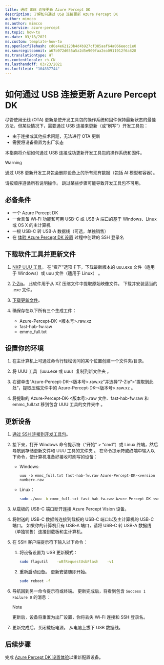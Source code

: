 ```yaml
---
title: 通过 USB 连接更新 Azure Percept DK
description: 了解如何通过 USB 连接更新 Azure Percept DK
author: mimcco
ms.author: mimcco
ms.service: azure-percept
ms.topic: how-to
ms.date: 03/18/2021
ms.custom: template-how-to
ms.openlocfilehash: cd6e4e62123b4d4b927cf385aaf64a066eecc1e0
ms.sourcegitcommit: a67b972d655a5a2d5e909faa2ea0911912f6a828
ms.translationtype: HT
ms.contentlocale: zh-CN
ms.lasthandoff: 03/23/2021
ms.locfileid: "104887744"
---
```

# <a name="how-to-update-azure-percept-dk-over-a-usb-connection"></a>如何通过 USB 连接更新 Azure Percept DK

尽管使用无线 (OTA) 更新是使开发工具包的操作系统和固件保持最新状态的最佳方法，但某些情况下，需要通过 USB 连接来更新（或“刷写”）开发工具包：

- 由于连接或其他技术问题，无法进行 OTA 更新
- 需要将设备重置为出厂状态

本指南将介绍如何通过 USB 连接成功更新开发工具包的操作系统和固件。

> [!WARNING]
> 通过 USB 更新开发工具包会删除设备上的所有现有数据（包括 AI 模型和容器）。
>
> 请按顺序遵循所有说明操作。 跳过某些步骤可能导致开发工具包不可用。

## <a name="prerequisites"></a>必备条件

- 一个 Azure Percept DK
- 一台具备 Wi-Fi 功能和可用 USB-C 或 USB-A 端口的基于 Windows、Linux 或 OS X 的主计算机
- 一根 USB-C 转 USB-A 数据线（可选，单独销售）
- 在 [体验 Azure Percept DK 设置](./quickstart-percept-dk-set-up.md) 过程中创建的 SSH 登录名

## <a name="download-software-tools-and-update-files"></a>下载软件工具并更新文件

1. [NXP UUU 工具](https://github.com/NXPmicro/mfgtools/releases)。 在“资产”选项卡下，下载最新版本的 uuu.exe 文件（适用于 Windows）或 uuu 文件（适用于 Linux） 。

1. [7-Zip](https://www.7-zip.org/)。 此软件用于从 XZ 压缩文件中提取原始映像文件。 下载并安装适当的 .exe 文件。

1. [下载更新文件](https://go.microsoft.com/fwlink/?linkid=2155734)。

1. 确保存在以下所有三个生成工件：
    - Azure-Percept-DK-&lt;版本号&gt;.raw.xz
    - fast-hab-fw.raw
    - emmc_full.txt

## <a name="set-up-your-environment"></a>设置你的环境

1. 在主计算机上可通过命令行轻松访问的某个位置创建一个文件夹/目录。

1. 将 UUU 工具（uuu.exe 或 uuu）复制到新文件夹 。

1. 右键单击“Azure-Percept-DK-&lt;版本号&gt;.raw.xz”并选择“7-Zip”&gt;“提取到此处”，提取压缩文件中的 Azure-Percept-DK-&lt;版本号&gt;.raw.xz   。

1. 将提取的 Azure-Percept-DK-&lt;版本号&gt;.raw 文件、fast-hab-fw.raw 和 emmc_full.txt 移到包含 UUU 工具的文件夹中  。

## <a name="update-your-device"></a>更新设备

1. [通过 SSH 连接到开发工具包](./how-to-ssh-into-percept-dk.md)。

1. 接下来，打开 Windows 命令提示符（“开始” > “cmd”）或 Linux 终端，然后导航到存储更新文件和 UUU 工具的文件夹 。 在命令提示符或终端中输入以下命令，使计算机准备好接收可刷写的设备：

    - Windows:

        ```console
        uuu -b emmc_full.txt fast-hab-fw.raw Azure-Percept-DK-<version number>.raw 
        ```

    - Linux：

        ```bash
        sudo ./uuu -b emmc_full.txt fast-hab-fw.raw Azure-Percept-DK-<version number>.raw
        ```

1. 从载板的 USB-C 端口断开连接 Azure Percept Vision 设备。

1. 将附送的 USB-C 数据线连接到载板的 USB-C 端口以及主计算机的 USB-C 端口。 如果你的计算机只有 USB-A 端口，请将 USB-C 转 USB-A 数据线（单独销售）连接到载板和主计算机。

1. 在 SSH 客户端提示符下输入以下命令：

    1. 将设备设置为 USB 更新模式：

        ```bash
        sudo flagutil    -wBfRequestUsbFlash    -v1
        ```

    1. 重新启动设备。 更新安装随即开始。

        ```bash
        sudo reboot -f
        ```

1. 导航回到另一命令提示符或终端。 更新完成后，将看到包含 ```Success 1    Failure 0``` 的消息：

    > [!NOTE]
    > 更新后，设备将重置为出厂设置，你将丢失 Wi-Fi 连接和 SSH 登录名。

1. 更新完成后，关闭载板电源。 从电脑上拔下 USB 数据线。  

## <a name="next-steps"></a>后续步骤

完成 [Azure Percept DK 设置体验](./quickstart-percept-dk-set-up.md)以重新配置设备。